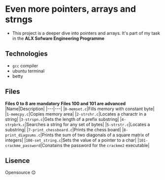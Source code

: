 # Even more pointers, arrays and strngs
- This project is a deeper dive into pointers and arrays. It's part of my task in the **ALX Sofware Engineering Programme**
## Technologies
- `gcc` compiler
- ubuntu terminal
- betty
## Files
**Files 0 to 8 are mandatory**
**Files 100 and 101 are advanced**
|Name|Description|
|---|---|
|`0-memset.c`|Fills memory with constant byte|
|`1-memcpy.c`|Copies memory area|
|`2-strchr.c`|Locates a charactr in a string|
|`3-strspn.c`|Gets the length of a prefix substring|
|`4-strpbrk.c`|Searches a string for any set of bytes|
|`5-strstr.c`|Locates a substring|
|`7-print_chessboard.c`|Prints the chess board|
|`8-print_diagsums.c`|Prints the sum of two diagonals of a square matrix of integers|
|`100-set_string.c`|Sets the value of a pointer to a char|
|`101-crackme_password`|Conatains the password for the `crackme2` executable|
## Lisence
Opensource :relieved:
